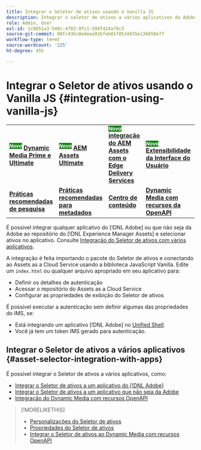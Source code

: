 ```yaml
---
title: Integrar o Seletor de ativos usando o Vanilla JS
description: Integrar o seletor de ativos a vários aplicativos da Adobe, que não sejam da Adobe e de terceiros.
role: Admin, User
exl-id: 1c0051a3-549c-4783-9fc1-594f424a70c3
source-git-commit: 08fc43bc8edeea91bfeb01f053d435e136658e7f
workflow-type: tm+mt
source-wordcount: '225'
ht-degree: 45%

---
```


# Integrar o Seletor de ativos usando o Vanilla JS {#integration-using-vanilla-js}

<table>
    <tr>
        <td>
            <sup style= "background-color:#008000; color:#FFFFFF; font-weight:bold"><i>Novo</i></sup> <a href="/help/assets/dynamic-media/dm-prime-ultimate.md"><b>Dynamic Media Prime e Ultimate</b></a>
        </td>
        <td>
            <sup style= "background-color:#008000; color:#FFFFFF; font-weight:bold"><i>Novo</i></sup> <a href="/help/assets/assets-ultimate-overview.md"><b>AEM Assets Ultimate</b></a>
        </td>
        <td>
            <sup style= "background-color:#008000; color:#FFFFFF; font-weight:bold"><i>Nova</i></sup> <a href="/help/assets/integrate-aem-assets-edge-delivery-services.md"><b>integração do AEM Assets com o Edge Delivery Services</b></a>
        </td>
        <td>
            <sup style= "background-color:#008000; color:#FFFFFF; font-weight:bold"><i>Novo</i></sup> <a href="/help/assets/aem-assets-view-ui-extensibility.md"><b>Extensibilidade da Interface do Usuário</b></a>
        </td>
          <td>
            <sup style= "background-color:#008000; color:#FFFFFF; font-weight:bold"><i>Novo</i></sup> <a href="/help/assets/dynamic-media/enable-dynamic-media-prime-and-ultimate.md"><b>Habilitar o Dynamic Media Prime e o Ultimate</b></a>
        </td>
    </tr>
    <tr>
        <td>
            <a href="/help/assets/search-best-practices.md"><b>Práticas recomendadas de pesquisa</b></a>
        </td>
        <td>
            <a href="/help/assets/metadata-best-practices.md"><b>Práticas recomendadas para metadados</b></a>
        </td>
        <td>
            <a href="/help/assets/product-overview.md"><b>Centro de conteúdo</b></a>
        </td>
        <td>
            <a href="/help/assets/dynamic-media-open-apis-overview.md"><b>Dynamic Media com recursos da OpenAPI</b></a>
        </td>
        <td>
            <a href="https://developer.adobe.com/experience-cloud/experience-manager-apis/"><b>Documentação do AEM Assets para desenvolvedores</b></a>
        </td>
    </tr>
</table>

É possível integrar qualquer aplicativo do [!DNL Adobe] ou que não seja da Adobe ao repositório do [!DNL Experience Manager Assets] e selecionar ativos no aplicativo. Consulte [Integração do Seletor de ativos com vários aplicativos](#asset-selector-integration-with-apps).

A integração é feita importando o pacote do Seletor de ativos e conectando ao Assets as a Cloud Service usando a biblioteca JavaScript Vanilla. Edite um `index.html` ou qualquer arquivo apropriado em seu aplicativo para:

* Definir os detalhes de autenticação
* Acessar o repositório do Assets as a Cloud Service
* Configurar as propriedades de exibição do Seletor de ativos

É possível executar a autenticação sem definir algumas das propriedades do IMS, se:

* Está integrando um aplicativo [!DNL Adobe] no [Unified Shell](https://experienceleague.adobe.com/docs/experience-manager-cloud-service/content/overview/aem-cloud-service-on-unified-shell.html?lang=pt-BR).
* Você já tem um token IMS gerado para autenticação.

## Integrar o Seletor de ativos a vários aplicativos {#asset-selector-integration-with-apps}

É possível integrar o Seletor de ativos a vários aplicativos, como:

* [Integrar o Seletor de ativos a um aplicativo do  [!DNL Adobe] ](/help/assets/integrate-asset-selector-adobe-app.md)
* [Integrar o Seletor de ativos a um aplicativo que não seja da Adobe](/help/assets/integrate-asset-selector-non-adobe-app.md)
* [Integração do Dynamic Media com recursos OpenAPI](/help/assets/integrate-asset-selector-dynamic-media-open-api.md)


>[!MORELIKETHIS]
>
>* [Personalizações do Seletor de ativos](/help/assets/asset-selector-customization.md)
>* [Propriedades do Seletor de ativos](/help/assets/asset-selector-properties.md)
>* [Integrar o Seletor de ativos ao Dynamic Media com recursos OpenAPI](/help/assets/integrate-asset-selector-dynamic-media-open-api.md)
